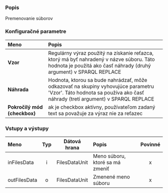### Popis

Premenovanie súborov

### Konfiguračné parametre

| Meno | Popis |
|:----|:----|
|**Vzor** | Regulárny výraz použitý na získanie reťazca, ktorý má byť nahradený v názve súboru. Táto hodnota je použitá ako časť náhrady (druhý argument) v SPARQL REPLACE |
|**Náhrada** | Hodnota, ktorou sa bude nahrádzať, môže odkazovať na skupiny vyhovujúce parametru 'Vzor'. Táto hodnota sa používa ako časť náhrady (tretí argument) v SPARQL REPLACE |
|**Pokročilý mód (checkbox)** | ak je checkbox aktívny, používateľom zadaný text sa považuje za výraz nie za reťazec|

### Vstupy a výstupy ###

|Meno |Typ | Dátová hrana | Popis | Povinné |
|:--------|:------:|:------:|:-------------|:---------------------:|
|inFilesData  |i| FilesDataUnit | Meno súboru, ktoré sa má zmeniť |x|
|outFilesData |o| FilesDataUnit | Zmenené meno súboru |x|
